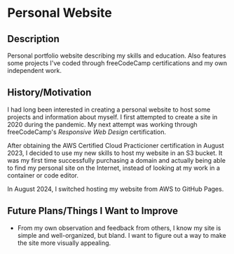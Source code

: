 # Personal Website

## Description

Personal portfolio website describing my skills and education. Also features some projects I've coded through freeCodeCamp certifications and my own independent work.

## History/Motivation

I had long been interested in creating a personal website to host some projects and information about myself. I first attempted to create a site in 2020 during the pandemic. My next attempt was working through freeCodeCamp's *Responsive Web Design* certification.

After obtaining the AWS Certified Cloud Practicioner certification in August 2023, I decided to use my new skills to host my website in an S3 bucket. It was my first time successfully purchasing a domain and actually being able to find my personal site on the Internet, instead of looking at my work in a container or code editor.

In August 2024, I switched hosting my website from AWS to GitHub Pages.

## Future Plans/Things I Want to Improve

- From my own observation and feedback from others, I know my site is simple and well-organized, but bland. I want to figure out a way to make the site more visually appealing.
